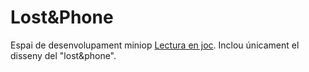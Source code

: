 # Lost&Phone

 Espai de desenvolupament miniop [Lectura en joc](https://miniops.ioc.cat/15/index.html). Inclou únicament el disseny del "lost&phone".
